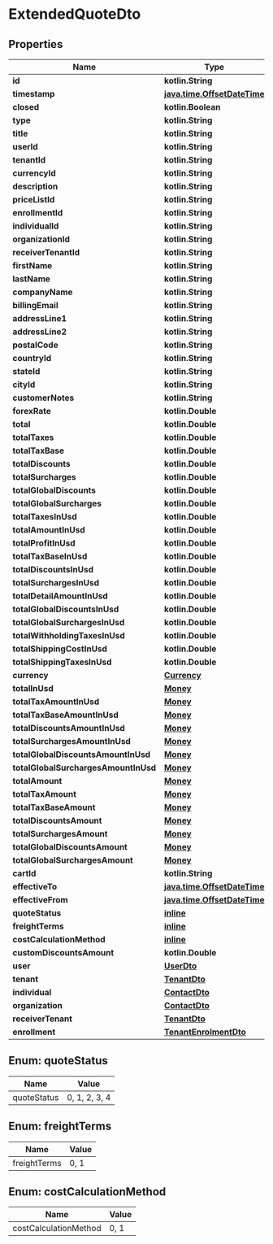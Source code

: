 
# ExtendedQuoteDto

## Properties
| Name | Type | Description | Notes |
| ------------ | ------------- | ------------- | ------------- |
| **id** | **kotlin.String** |  |  [optional] |
| **timestamp** | [**java.time.OffsetDateTime**](java.time.OffsetDateTime.md) |  |  [optional] |
| **closed** | **kotlin.Boolean** |  |  [optional] |
| **type** | **kotlin.String** |  |  [optional] |
| **title** | **kotlin.String** |  |  [optional] |
| **userId** | **kotlin.String** |  |  [optional] |
| **tenantId** | **kotlin.String** |  |  [optional] |
| **currencyId** | **kotlin.String** |  |  [optional] |
| **description** | **kotlin.String** |  |  [optional] |
| **priceListId** | **kotlin.String** |  |  [optional] |
| **enrollmentId** | **kotlin.String** |  |  [optional] |
| **individualId** | **kotlin.String** |  |  [optional] |
| **organizationId** | **kotlin.String** |  |  [optional] |
| **receiverTenantId** | **kotlin.String** |  |  [optional] |
| **firstName** | **kotlin.String** |  |  [optional] |
| **lastName** | **kotlin.String** |  |  [optional] |
| **companyName** | **kotlin.String** |  |  [optional] |
| **billingEmail** | **kotlin.String** |  |  [optional] |
| **addressLine1** | **kotlin.String** |  |  [optional] |
| **addressLine2** | **kotlin.String** |  |  [optional] |
| **postalCode** | **kotlin.String** |  |  [optional] |
| **countryId** | **kotlin.String** |  |  [optional] |
| **stateId** | **kotlin.String** |  |  [optional] |
| **cityId** | **kotlin.String** |  |  [optional] |
| **customerNotes** | **kotlin.String** |  |  [optional] |
| **forexRate** | **kotlin.Double** |  |  [optional] |
| **total** | **kotlin.Double** |  |  [optional] |
| **totalTaxes** | **kotlin.Double** |  |  [optional] |
| **totalTaxBase** | **kotlin.Double** |  |  [optional] |
| **totalDiscounts** | **kotlin.Double** |  |  [optional] |
| **totalSurcharges** | **kotlin.Double** |  |  [optional] |
| **totalGlobalDiscounts** | **kotlin.Double** |  |  [optional] |
| **totalGlobalSurcharges** | **kotlin.Double** |  |  [optional] |
| **totalTaxesInUsd** | **kotlin.Double** |  |  [optional] |
| **totalAmountInUsd** | **kotlin.Double** |  |  [optional] |
| **totalProfitInUsd** | **kotlin.Double** |  |  [optional] |
| **totalTaxBaseInUsd** | **kotlin.Double** |  |  [optional] |
| **totalDiscountsInUsd** | **kotlin.Double** |  |  [optional] |
| **totalSurchargesInUsd** | **kotlin.Double** |  |  [optional] |
| **totalDetailAmountInUsd** | **kotlin.Double** |  |  [optional] |
| **totalGlobalDiscountsInUsd** | **kotlin.Double** |  |  [optional] |
| **totalGlobalSurchargesInUsd** | **kotlin.Double** |  |  [optional] |
| **totalWithholdingTaxesInUsd** | **kotlin.Double** |  |  [optional] |
| **totalShippingCostInUsd** | **kotlin.Double** |  |  [optional] |
| **totalShippingTaxesInUsd** | **kotlin.Double** |  |  [optional] |
| **currency** | [**Currency**](Currency.md) |  |  [optional] |
| **totalInUsd** | [**Money**](Money.md) |  |  [optional] |
| **totalTaxAmountInUsd** | [**Money**](Money.md) |  |  [optional] |
| **totalTaxBaseAmountInUsd** | [**Money**](Money.md) |  |  [optional] |
| **totalDiscountsAmountInUsd** | [**Money**](Money.md) |  |  [optional] |
| **totalSurchargesAmountInUsd** | [**Money**](Money.md) |  |  [optional] |
| **totalGlobalDiscountsAmountInUsd** | [**Money**](Money.md) |  |  [optional] |
| **totalGlobalSurchargesAmountInUsd** | [**Money**](Money.md) |  |  [optional] |
| **totalAmount** | [**Money**](Money.md) |  |  [optional] |
| **totalTaxAmount** | [**Money**](Money.md) |  |  [optional] |
| **totalTaxBaseAmount** | [**Money**](Money.md) |  |  [optional] |
| **totalDiscountsAmount** | [**Money**](Money.md) |  |  [optional] |
| **totalSurchargesAmount** | [**Money**](Money.md) |  |  [optional] |
| **totalGlobalDiscountsAmount** | [**Money**](Money.md) |  |  [optional] |
| **totalGlobalSurchargesAmount** | [**Money**](Money.md) |  |  [optional] |
| **cartId** | **kotlin.String** |  |  [optional] |
| **effectiveTo** | [**java.time.OffsetDateTime**](java.time.OffsetDateTime.md) |  |  [optional] |
| **effectiveFrom** | [**java.time.OffsetDateTime**](java.time.OffsetDateTime.md) |  |  [optional] |
| **quoteStatus** | [**inline**](#QuoteStatus) |  |  [optional] |
| **freightTerms** | [**inline**](#FreightTerms) |  |  [optional] |
| **costCalculationMethod** | [**inline**](#CostCalculationMethod) |  |  [optional] |
| **customDiscountsAmount** | **kotlin.Double** |  |  [optional] |
| **user** | [**UserDto**](UserDto.md) |  |  [optional] |
| **tenant** | [**TenantDto**](TenantDto.md) |  |  [optional] |
| **individual** | [**ContactDto**](ContactDto.md) |  |  [optional] |
| **organization** | [**ContactDto**](ContactDto.md) |  |  [optional] |
| **receiverTenant** | [**TenantDto**](TenantDto.md) |  |  [optional] |
| **enrollment** | [**TenantEnrolmentDto**](TenantEnrolmentDto.md) |  |  [optional] |


<a id="QuoteStatus"></a>
## Enum: quoteStatus
| Name | Value |
| ---- | ----- |
| quoteStatus | 0, 1, 2, 3, 4 |


<a id="FreightTerms"></a>
## Enum: freightTerms
| Name | Value |
| ---- | ----- |
| freightTerms | 0, 1 |


<a id="CostCalculationMethod"></a>
## Enum: costCalculationMethod
| Name | Value |
| ---- | ----- |
| costCalculationMethod | 0, 1 |



